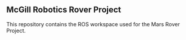 McGill Robotics Rover Project
---

This repository contains the ROS workspace used for the Mars Rover Project.


